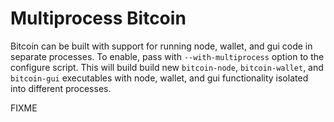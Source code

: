 # Multiprocess Bitcoin

Bitcoin can be built with support for running node, wallet, and gui code in separate processes. To enable, pass with `--with-multiprocess` option to the configure script. This will build build new `bitcoin-node`, `bitcoin-wallet`, and `bitcoin-gui` executables with node, wallet, and gui functionality isolated into different processes.

FIXME

